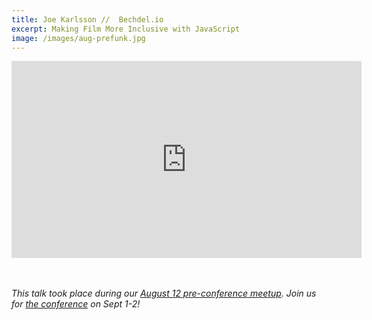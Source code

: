 ```yaml
---
title: Joe Karlsson //  Bechdel.io
excerpt: Making Film More Inclusive with JavaScript
image: /images/aug-prefunk.jpg
---
```

<div class="video-container">
    <iframe width="560" height="315" src="https://www.youtube.com/embed/KDH4esqOezA" frameborder="0" allow="accelerometer; autoplay; encrypted-media; gyroscope; picture-in-picture" allowfullscreen></iframe>
</div>
<br/>
<br/>

*This talk took place during our [August 12 pre-conference meetup](/august-prefunk). Join us for [the conference](/) on Sept 1-2!*